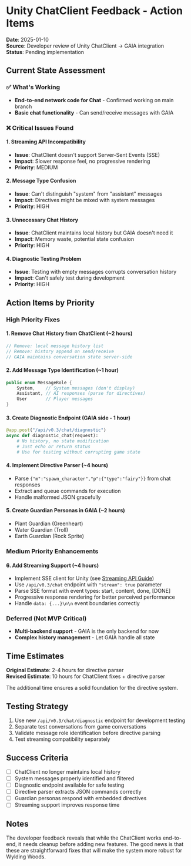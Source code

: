 # Unity ChatClient Feedback - Action Items

**Date**: 2025-01-10  
**Source**: Developer review of Unity ChatClient → GAIA integration  
**Status**: Pending implementation  

## Current State Assessment

### ✅ What's Working
- **End-to-end network code for Chat** - Confirmed working on main branch
- **Basic chat functionality** - Can send/receive messages with GAIA

### ❌ Critical Issues Found

#### 1. Streaming API Incompatibility
- **Issue**: ChatClient doesn't support Server-Sent Events (SSE)
- **Impact**: Slower response feel, no progressive rendering
- **Priority**: MEDIUM

#### 2. Message Type Confusion
- **Issue**: Can't distinguish "system" from "assistant" messages
- **Impact**: Directives might be mixed with system messages
- **Priority**: HIGH

#### 3. Unnecessary Chat History
- **Issue**: ChatClient maintains local history but GAIA doesn't need it
- **Impact**: Memory waste, potential state confusion
- **Priority**: HIGH

#### 4. Diagnostic Testing Problem
- **Issue**: Testing with empty messages corrupts conversation history
- **Impact**: Can't safely test during development
- **Priority**: HIGH

## Action Items by Priority

### High Priority Fixes

#### 1. Remove Chat History from ChatClient (~2 hours)
```csharp
// Remove: local message history list
// Remove: history append on send/receive
// GAIA maintains conversation state server-side
```

#### 2. Add Message Type Identification (~1 hour)
```csharp
public enum MessageRole {
    System,    // System messages (don't display)
    Assistant, // AI responses (parse for directives)
    User       // Player messages
}
```

#### 3. Create Diagnostic Endpoint (GAIA side - 1 hour)
```python
@app.post("/api/v0.3/chat/diagnostic")
async def diagnostic_chat(request):
    # No history, no state modification
    # Just echo or return status
    # Use for testing without corrupting game state
```

#### 4. Implement Directive Parser (~4 hours)
- Parse `{"m":"spawn_character","p":{"type":"fairy"}}` from chat responses
- Extract and queue commands for execution
- Handle malformed JSON gracefully

#### 5. Create Guardian Personas in GAIA (~2 hours)
- Plant Guardian (Greenheart)
- Water Guardian (Troll)
- Earth Guardian (Rock Sprite)

### Medium Priority Enhancements

#### 6. Add Streaming Support (~4 hours)
- Implement SSE client for Unity (see [Streaming API Guide](api/streaming/streaming-api-guide.md))
- Use `/api/v0.3/chat` endpoint with `"stream": true` parameter
- Parse SSE format with event types: start, content, done, [DONE]
- Progressive response rendering for better perceived performance
- Handle `data: {...}\n\n` event boundaries correctly

### Deferred (Not MVP Critical)

- **Multi-backend support** - GAIA is the only backend for now
- **Complex history management** - Let GAIA handle all state

## Time Estimates

**Original Estimate**: 2-4 hours for directive parser  
**Revised Estimate**: 10 hours for ChatClient fixes + directive parser

The additional time ensures a solid foundation for the directive system.

## Testing Strategy

1. Use new `/api/v0.3/chat/diagnostic` endpoint for development testing
2. Separate test conversations from game conversations
3. Validate message role identification before directive parsing
4. Test streaming compatibility separately

## Success Criteria

- [ ] ChatClient no longer maintains local history
- [ ] System messages properly identified and filtered
- [ ] Diagnostic endpoint available for safe testing
- [ ] Directive parser extracts JSON commands correctly
- [ ] Guardian personas respond with embedded directives
- [ ] Streaming support improves response time

## Notes

The developer feedback reveals that while the ChatClient works end-to-end, it needs cleanup before adding new features. The good news is that these are straightforward fixes that will make the system more robust for Wylding Woods.